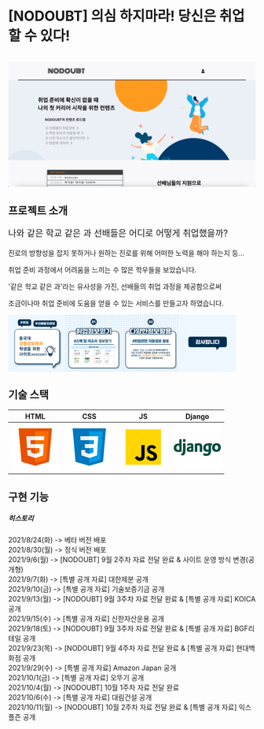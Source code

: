 # [NODOUBT] 의심 하지마라! 당신은 취업할 수 있다!
<p style="margin: 0 auto;">
  <br>
  <img src="readme_imgs/first_page.png">
  <br>
</p>

## 프로젝트 소개
<div>
    <p style="font-size: 18px;">나와 같은 학교 같은 과 선배들은 어디로 어떻게 취업했을까?</p>
    <p>진로의 방향성을 잡지 못하거나 원하는 진로를 위해 어떠한 노력을 해야 하는지 등...</p>
    <p>취업 준비 과정에서 어려움을 느끼는 수 많은 학우들을 보았습니다.</p>
    <p>'같은 학교 같은 과'라는 유사성을 가진, 선배들의 취업 과정을 제공함으로써</p>
    <p>조금이나마 취업 준비에 도움을 얻을 수 있는 서비스를 만들고자 하였습니다.</p>
</div>
<div style="display: flex;">
    <img src="readme_imgs/2022-1.jpeg" style="width: 23%; height: 23%;">
    <img src="readme_imgs/2022-2.jpeg" style="width: 23%; height: 23%;">
    <img src="readme_imgs/2022-3.jpeg" style="width: 23%; height: 23%;">
    <img src="readme_imgs/2022-4.jpeg" style="width: 23%; height: 23%;">
</div>

## 기술 스택
|    HTML    |    CSS     |    JS    |  Django   |
| :--------: | :--------: | :------: |  :-----:  |
|  <img src="readme_imgs/tech_stack/html.svg"></img>   |  <img src="readme_imgs/tech_stack/css.svg"></img>    |  <img src="readme_imgs/tech_stack/javascript.svg"></img>   | <img src="readme_imgs/tech_stack/django.svg"></img> |
<!-- [html]: readme_imgs/tech_stack/html.svg
[css]: readme_imgs/tech_stack/css.svg
[js]: readme_imgs/tech_stack/javascript.svg
[django]: readme_imgs/tech_stack/django.svg -->

## 구현 기능

<h5>히스토리</h5>
2021/8/24(화) -> 베타 버전 배포<br>
2021/8/30(월) -> 정식 버전 배포<br>
2021/9/6(월) -> [NODOUBT] 9월 2주차 자료 전달 완료 & 사이트 운영 방식 변경(공개형)<br>
2021/9/7(화) -> [특별 공개 자료] 대한제분 공개<br>
2021/9/10(금) -> [특별 공개 자료] 기술보증기금 공개<br>
2021/9/13(월) -> [NODOUBT] 9월 3주차 자료 전달 완료 & [특별 공개 자료] KOICA 공개<br>
2021/9/15(수) -> [특별 공개 자료] 신한자산운용 공개<br>
2021/9/18(토) -> [NODOUBT] 9월 3주차 자료 전달 완료 & [특별 공개 자료] BGF리테일 공개<br>
2021/9/23(목) -> [NODOUBT] 9월 4주차 자료 전달 완료 & [특별 공개 자료] 현대백화점 공개<br>
2021/9/29(수) -> [특별 공개 자료] Amazon Japan 공개<br>
2021/10/1(금) -> [특별 공개 자료] 오뚜기 공개<br>
2021/10/4(월) -> [NODOUBT] 10월 1주차 자료 전달 완료<br>
2021/10/6(수) -> [특별 공개 자료] 대림건설 공개<br>
2021/10/11(월) -> [NODOUBT] 10월 2주차 자료 전달 완료 & [특별 공개 자료] 익스플즌 공개<br>